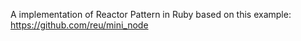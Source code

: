 A implementation of Reactor Pattern in Ruby based on this example: https://github.com/reu/mini_node
